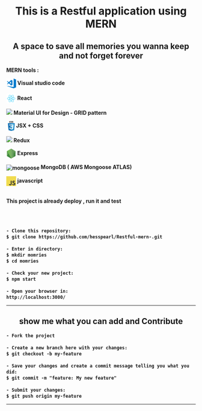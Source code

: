 <p align="center"  >
 <strong ><h1 align="center"> This is a Restful application using MERN</h1> </ strong>
 

</p>
<p align="center">
  <h2 align="center"> A space to save all memories you wanna keep and not forget forever</h2>

</p>

<p> MERN tools :</p >

<img align="center" alt="Visual Studio Code" width="26px" src="https://raw.githubusercontent.com/github/explore/80688e429a7d4ef2fca1e82350fe8e3517d3494d/topics/visual-studio-code/visual-studio-code.png" /> Visual studio code
<br>

<img align="center" alt="ReactJs" width="26px" src="https://raw.githubusercontent.com/github/explore/80688e429a7d4ef2fca1e82350fe8e3517d3494d/topics/react/react.png" /> React
<br>

<img   width="20px" src="https://trello-attachments.s3.amazonaws.com/5d02107281e39c17911f5405/5fe21c12a7e07a11d45d7587/d7d618f6cc27b234c07195a60e23e393/material-ui.svg"/> Material UI for Design - GRID pattern <br>

<img align="center" alt="CSS3" width="26px" src="https://raw.githubusercontent.com/github/explore/80688e429a7d4ef2fca1e82350fe8e3517d3494d/topics/css/css.png" />JSX + CSS<br>

<img   width="20px" src="https://trello-attachments.s3.amazonaws.com/5d02107281e39c17911f5405/5fe21c12a7e07a11d45d7587/7255e8774dcd5d82514d8cc83f42624b/redux.svg"/> Redux<br>

<img align="center" alt="Node.js" width="26px" src="https://raw.githubusercontent.com/github/explore/80688e429a7d4ef2fca1e82350fe8e3517d3494d/topics/nodejs/nodejs.png" />   Express<br>

<img align="center" alt="mongoose" width="20px" src="https://trello-attachments.s3.amazonaws.com/5d02107281e39c17911f5405/5fe21c12a7e07a11d45d7587/22d9ed6b70531d354a61c6635bd73ab3/mongodb.svg" /> MongoDB ( AWS Mongoose ATLAS)<br>

<img align="center" alt="JavaScript" width="26px" src="https://raw.githubusercontent.com/github/explore/80688e429a7d4ef2fca1e82350fe8e3517d3494d/topics/javascript/javascript.png" />  javascript<br>
    








<br>
This project is already deploy , run it and test<br> <br>


</p >
  
  <br>


   ```
   - Clone this repository:
   $ git clone https://github.com/hesspearl/Restful-mern-.git

   - Enter in directory:
   $ mkdir momries
   $ cd momries

   - Check your new project:
   $ npm start

   - Open your browser in:
   http://localhost:3000/
   ```

---

<h2 align="center"> show me what you can add and Contribute </h2>

   ```
   - Fork the project 

   - Create a new branch here with your changes:
   $ git checkout -b my-feature

   - Save your changes and create a commit message telling you what you did:
   $ git commit -m "feature: My new feature"

   - Submit your changes:
   $ git push origin my-feature
   ```

---

</p>


  
<p align="center">

<p align="center">



</p>
<p align="center" >

